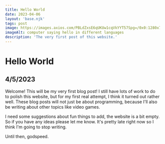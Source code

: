 ```yaml
---
title: Hello World
date: 2023-04-06
layout: 'base.njk'
tags: post
image: https://images.axios.com/PBLdZxsE6qUKUw1cqVkYYT57Spg=/0x0:1280x720/1920x1080/2018/03/21/1521653897305.gif?w=1920
imageAlt: computer saying hello in different languages
description: 'The very first post of this website.'
---
```


# Hello World
## 4/5/2023
Welcome! This will be my very first blog post! I still have lots of work to do to polish this website, but for my first real attempt, I think it turned out rather well. These blog posts will not just be about programming, because I'll also be writing about other topics like video games.

I need some suggestions about fun things to add, the website is a bit empty. So if you have any ideas please let me know. It's pretty late right now so I think I'm going to stop writing.

Until then, godspeed.